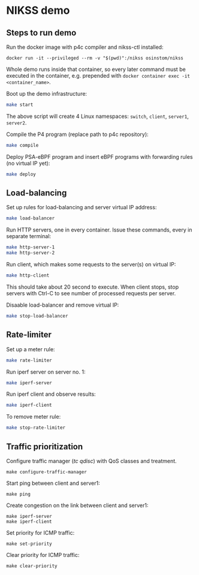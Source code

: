 # NIKSS demo

## Steps to run demo

Run the docker image with p4c compiler and nikss-ctl installed:

```
docker run -it --privileged --rm -v "$(pwd)":/nikss osinstom/nikss
```

Whole demo runs inside that container, so every later command must be executed in the container, e.g. prepended with `docker container exec -it <container_name>`.

Boot up the demo infrastructure:

```bash
make start
```

The above script will create 4 Linux namespaces: `switch`, `client`, `server1`, `server2`.

Compile the P4 program (replace path to p4c repository):

```bash
make compile
```

Deploy PSA-eBPF program and insert eBPF programs with forwarding rules (no virtual IP yet):

```bash
make deploy
```

## Load-balancing

Set up rules for load-balancing and server virtual IP address:
```bash
make load-balancer
```

Run HTTP servers, one in every container. Issue these commands, every in separate terminal:
```bash
make http-server-1
make http-server-2
```

Run client, which makes some requests to the server(s) on virtual IP:
```bash
make http-client
```
This should take about 20 second to execute. When client stops, stop servers with
Ctrl-C to see number of processed requests per server.

Disaable load-balancer and remove virtual IP:
```bash
make stop-load-balancer
```

## Rate-limiter
Set up a meter rule:
```bash
make rate-limiter
```
Run iperf server on server no. 1:
```bash
make iperf-server
```

Run iperf client and observe results:
```bash
make iperf-client
```

To remove meter rule:
```bash
make stop-rate-limiter
```

## Traffic prioritization

Configure traffic manager (*tc qdisc*) with QoS classes and treatment.

```
make configure-traffic-manager
```

Start ping between client and server1:

```
make ping
```

Create congestion on the link between client and server1:

```
make iperf-server
make iperf-client
```

Set priority for ICMP traffic:

```
make set-priority
```

Clear priority for ICMP traffic:

```
make clear-priority
```

